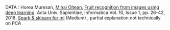 DATA : Horea Muresan, [Mihai Oltean](https://mihaioltean.github.io), [Fruit recognition from images using deep learning](https://www.researchgate.net/publication/321475443_Fruit_recognition_from_images_using_deep_learning), Acta Univ. Sapientiae, Informatica Vol. 10, Issue 1, pp. 26-42, 2018.
[Spark & sklearn for ml](https://towardsdatascience.com/apache-spark-mllib-vs-scikit-learn-building-machine-learning-pipelines-be49ecc69a82) (Medium) , partial explanation not technically on PCA